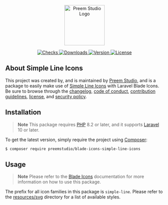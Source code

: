 <p align="center">
    <a href="https://preem.studio" target="_blank">
        <img src="https://raw.githubusercontent.com/PreemStudio/assets/main/logo-text.svg" width="128" alt="Preem Studio Logo" />
    </a>
</p>

<p align="center">
    <a href="https://github.com/PreemStudio/blade-icons-simple-line-icons/actions">
        <img src="https://badge.sh/github/check-runs/PreemStudio/blade-icons-simple-line-icons" alt="Checks" />
    </a>
    <a href="https://packagist.org/packages/preemstudio/blade-icons-simple-line-icons">
        <img src="https://badge.sh/packagist/downloads/PreemStudio/blade-icons-simple-line-icons" alt="Downloads" />
    </a>
    <a href="https://packagist.org/packages/preemstudio/blade-icons-simple-line-icons">
        <img src="https://badge.sh/packagist/version/PreemStudio/blade-icons-simple-line-icons" alt="Version" />
    </a>
    <a href="https://packagist.org/packages/preemstudio/blade-icons-simple-line-icons">
        <img src="https://badge.sh/packagist/license/PreemStudio/blade-icons-simple-line-icons" alt="License" />
    </a>
</p>

## About Simple Line Icons

This project was created by, and is maintained by [Preem Studio](https://github.com/PreemStudio), and is a package to easily make use of [Simple Line Icons](https://github.com/thesabbir/simple-line-icons) with Laravel Blade Icons. Be sure to browse through the [changelog](CHANGELOG.md), [code of conduct](.github/CODE_OF_CONDUCT.md), [contribution guidelines](.github/CONTRIBUTING.md), [license](LICENSE), and [security policy](.github/SECURITY.md).

## Installation

> **Note**
> This package requires [PHP](https://www.php.net/) 8.2 or later, and it supports [Laravel](https://laravel.com/) 10 or later.

To get the latest version, simply require the project using [Composer](https://getcomposer.org/):

```bash
$ composer require preemstudio/blade-icons-simple-line-icons
```

## Usage

> **Note**
> Please refer to the [Blade Icons](https://github.com/PreemStudio/blade-icons) documentation for more information on how to use this package.

The prefix for all icon families in this package is `simple-line`. Please refer to the [resources/svg](/resources/svg) directory for a list of available styles.
